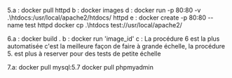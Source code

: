 5.a : docker pull httpd
b : docker images
d : docker run -p 80:80 -v .\htdocs:/usr/local/apache2/htdocs/ httpd 
e : docker create -p 80:80 --name test httpd
	docker cp .\htdocs test://usr/local/apache2/
	
6.a : docker build .
b : docker run 'image_id' 
c : La procédure 6 est la plus automatisée c'est la meilleure façon de faire à grande échelle, la procédure 5.  est plus à reserver pour des tests de petite échelle

7.a: docker pull mysql:5.7
	 docker pull phpmyadmin
